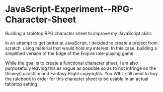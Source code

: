 JavaScript-Experiment--RPG-Character-Sheet
==========================================

Building a tabletop RPG character sheet to improve my JavaScript skills

In an attempt to get better at JavaScript, I decided to create a project from scratch, using material that would hold my interest. In this case, building a simplified version of the Edge of the Empire role-playing game.

While the goal is to create a functional character sheet, I am also purposefully leaving this as vague as possible so as to not infringe on the Disney/Lucasfilm and Fantasy Flight copyrights. You WILL still need to buy the rulebook in order for this character sheet to be usable in an actual tabletop setting. 

